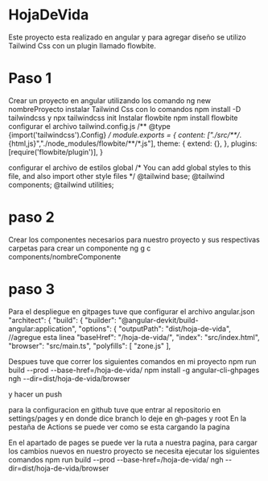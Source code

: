 # HojaDeVida
Este proyecto esta realizado en angular y para agregar diseño se utilizo Tailwind Css con un plugin llamado flowbite.

# Paso 1
Crear un proyecto en angular utilizando los comando ng new nombreProyecto
instalar Tailwind Css con lo comandos npm install -D tailwindcss y 
npx tailwindcss init
Instalar flowbite npm install flowbite
configurar el archivo tailwind.config.js 
/** @type {import('tailwindcss').Config} */
module.exports = {
  content: ["./src/**/*.{html,js}","./node_modules/flowbite/**/*.js"],
  theme: {
    extend: {},
  },
  plugins: [require('flowbite/plugin')],
}

configurar el archivo de estilos global 
/* You can add global styles to this file, and also import other style files */
@tailwind base;
@tailwind components;
@tailwind utilities;

# paso 2
Crear los componentes necesarios para nuestro proyecto y sus respectivas carpetas
para crear un componente
ng g c components/nombreComponente

# paso 3
Para el despliegue en gitpages tuve que configurar el archivo angular.json
      "architect": {
        "build": {
          "builder": "@angular-devkit/build-angular:application",
          "options": {
            "outputPath": "dist/hoja-de-vida", //agregue esta linea
            "baseHref": "/hoja-de-vida/",
            "index": "src/index.html",
            "browser": "src/main.ts",
            "polyfills": [
              "zone.js"
            ],

Despues tuve que correr los siguientes comandos en mi proyecto 
npm run build --prod --base-href=/hoja-de-vida/
npm install -g angular-cli-ghpages
ngh --dir=dist/hoja-de-vida/browser

y hacer un push

para la configuracion en github tuve que entrar al repositorio en settings/pages 
y en donde dice branch lo deje en gh-pages y root
En la pestaña de Actions se puede ver como se esta cargando la pagina

En el apartado de pages se puede ver la ruta a nuestra pagina, para cargar los cambios nuevos en nuestro proyecto se necesita ejecutar los siguientes comandos
npm run build --prod --base-href=/hoja-de-vida/
ngh --dir=dist/hoja-de-vida/browser